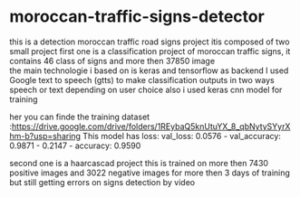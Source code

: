 # moroccan-traffic-signs-detector

this is a detection moroccan traffic road signs project itis composed of two small project 
first one is a classification project of moroccan traffic signs, it contains 46 class of signs and more then 37850 image  
the main technologie i based on is keras and tensorflow as backend 
I used Google text to speech (gtts) to make classification outputs in two ways speech or text depending on user choice also i used keras cnn model for training

her you can finde the training dataset :https://drive.google.com/drive/folders/1REybaQ5knUtuYX_8_qbNytySYyrXhm-b?usp=sharing
This model has loss: val_loss: 0.0576 - val_accuracy: 0.9871 - 0.2147 - accuracy: 0.9590 


second one is a haarcascad project this is trained on more then 7430 positive images and 3022 negative images for more then 3 days of training 
but still getting errors on signs detection by video

